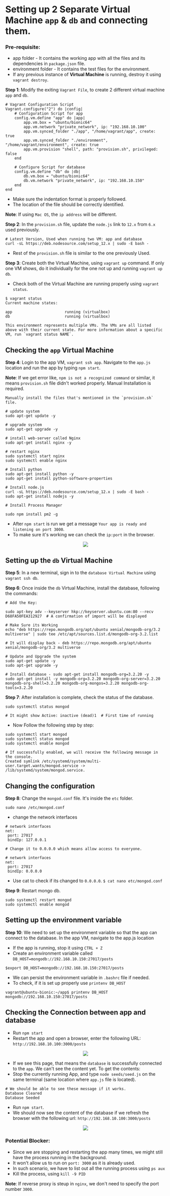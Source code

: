 # Setting up 2 Separate Virtual Machine `app` & `db` and connecting them.

### Pre-requisite: 
- app folder - It contains the working app with all the files and its dependencies in `package.json` file.
- environment folder - It contains the test files for the environment.
- If any previous instance of **Virtual Machine** is running, destroy it using `vagrant destroy`.

**Step 1**: Modify the exiting `Vagrant File`, to create 2 different virtual machine `app` and `db`.

```
# Vagrant Configuration Script
Vagrant.configure("2") do |config|
    # Configuration Script for app
    config.vm.define "app" do |app|
        app.vm.box = "ubuntu/bionic64"
        app.vm.network "private_network", ip: "192.168.10.100"
        app.vm.synced_folder "./app", "/home/vagrant/app", create: true
        app.vm.synced_folder "./environment", "/home/vagrant/environment", create: true
        app.vm.provision "shell", path: "provision.sh", privileged: false
    end

    # Configure Script for database
    config.vm.define "db" do |db|
        db.vm.box = "ubuntu/bionic64"
        db.vm.network "private_network", ip: "192.168.10.150"
    end
end
```
- Make sure the indentation format is properly followed.
- The location of the file should be correctly identified.

**Note**: If using `Mac OS`, the `ip address` will be different.

**Step 2**: In the `provision.sh` file, update the `node.js` link to `12.x` from `6.x` used previously.

```
# Latest Version, Used when running two VM: app and database
curl -sL https://deb.nodesource.com/setup_12.x | sudo -E bash -
```
- Rest of the `provision.sh` file is similar to the one previously Used.


**Step 3**: Create both the Virtual Machine, using `vagrant up` command. If only one VM shows, do it individually for the one not up and running `vagrant up db`.

- Check both of the Virtual Machine are running properly using `vagrant status`.

```
$ vagrant status
Current machine states:

app                       running (virtualbox)
db                        running (virtualbox)

This environment represents multiple VMs. The VMs are all listed
above with their current state. For more information about a specific
VM, run `vagrant status NAME`.
```

## Checking the `app` Virtual Machine

**Step 4**: Login to the app VM, `vagrant ssh app`. Navigate to the `app.js` location and run the app by typing `npm start`.

**Note**: If we get error like, `npm is not a recognized command` or similar, it means `provision.sh` file didn't worked properly. Manual Installation is required.

```
Manually install the files that's mentioned in the `provision.sh` file.

# update system
sudo apt-get update -y

# upgrade system
sudo apt-get upgrade -y

# install web-server called Nginx
sudo apt-get install nginx -y

# restart nginx
sudo systemctl start nginx
sudo systemctl enable nginx

# Install python
sudo apt-get install python -y
sudo apt-get install python-software-properties

# Install node.js
curl -sL https://deb.nodesource.com/setup_12.x | sudo -E bash -
sudo apt-get install nodejs -y

# Install Process Manager

sudo npm install pm2 -g
```

- After `npm start` is run we get a message `Your app is ready and listening on port 3000`.
- To make sure it's working we can check the `ip:port` in the browser.

<p align="center">
  <img src="https://user-images.githubusercontent.com/110366380/197001278-f5cb993f-e93e-48b3-920c-511c4c386d0b.png">
</p>


## Setting up the `db` Virtual Machine

**Step 5**: In a new terminal, sign in to the `database Virtual Machine` using `vagrant ssh db`.

**Step 6**: Once inside the `db` Virtual Machine, install the database, following the commands:

```
# Add the Key:

sudo apt-key adv --keyserver hkp://keyserver.ubuntu.com:80 --recv D68FA50FEA312927  # A confirmation of import will be displayed

# Make Sure its Working
echo "deb https://repo.mongodb.org/apt/ubuntu xenial/mongodb-org/3.2 multiverse" | sudo tee /etc/apt/sources.list.d/mongodb-org-3.2.list

# It will display back - deb https://repo.mongodb.org/apt/ubuntu xenial/mongodb-org/3.2 multiverse

# Update and Upgrade the system
sudo apt-get update -y
sudo apt-get upgrade -y

# Install database - sudo apt-get install mongodb-org=3.2.20 -y
sudo apt-get install -y mongodb-org=3.2.20 mongodb-org-server=3.2.20 mongodb-org-shell=3.2.20 mongodb-org-mongos=3.2.20 mongodb-org-tools=3.2.20
```

**Step 7**: After installation is complete, check the status of the database.

```
sudo systemctl status mongod

# It might show Active: inactive (dead)1  # First time of running
```

- Now Follow the following step by step:
```
sudo systemctl start mongod
sudo systemctl status mongod
sudo systemctl enable mongod

# If successfully enabled, we will receive the following message in the console.
Created symlink /etc/systemd/system/multi-user.target.wants/mongod.service -> /lib/systemd/system/mongod.service.
```

## Changing the configuration

**Step 8**: Change the `mongod.conf` file. It's inside the `etc` folder.

```
sudo nano /etc/mongod.conf
```

- change the network interfaces
```
# network interfaces
net:
 port: 27017
 bindIp: 127.0.0.1 
 
# Change it to 0.0.0.0 which means allow access to everyone.

# network interfaces
net:
 port: 27017
 bindIp: 0.0.0.0 
```

 - Use cat to check if its changed to `0.0.0.0`. `$ cat nano etc/mongod.conf` 
 
**Step 9**: Restart mongo db.
```
sudo systemctl restart mongod
sudo systemctl enable mongod
```

## Setting up the environment variable

**Step 10**: We need to set up the environment variable so that the app can connect to the database. In the app VM, navigate to the app.js location

- If the app is running, stop it using `CTRL + Z`
- Create an environment variable called `DB_HOST=mongodb://192.168.10.150:27017/posts`
```
$export DB_HOST=mongodb://192.168.10.150:27017/posts
```
- We can persist the environment variable in `.bashrc` file if needed.
- To check, if it is set up properly use `printenv DB_HOST`

```
vagrant@ubuntu-bionic:~/app$ printenv DB_HOST
mongodb://192.168.10.150:27017/posts
```

## Checking the Connection between app and database

- Run `npm start`
- Restart the app and open a browser, enter the following URL: `http://192.168.10.100:3000/posts`

<p align="center">
    <img src="https://user-images.githubusercontent.com/110366380/196987908-daef1908-476b-46f0-9dad-b03ae2fd57c6.png"
</p>

- If we see this page, that means the `database` is successfully connected to the `app`. We can't see the content yet. To get the contents:
- Stop the currently running App, and type `node seeds/seed.js` on the same terminal (same location where `app.js` file is located).
```
# We should be able to see these message if it works.   
Database Cleared
Database Seeded
```
- Run `npm start`.
- We should now see the content of the database if we refresh the browser with the following url: `http://192.168.10.100:3000/posts`
    
<p align="center">
    <img src="https://user-images.githubusercontent.com/110366380/197177133-76732e49-6003-4359-8411-21b7141a55b7.png"
</p>

### Potential Blocker:
- Since we are stopping and restarting the app many times, we might still have the process running in the background.
- It won't allow us to run on `port: 3000` as it is already used.
- In such scenario, we have to list out all the running process using `ps aux`
- Kill the process, using `kill -9 PID`
    
**Note**: If reverse proxy is steup in `nginx`, we don't need to specify the port number `3000`.   
